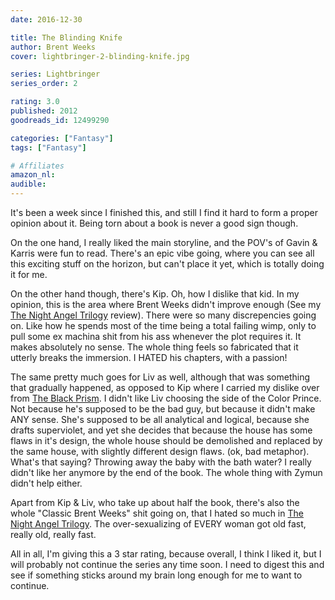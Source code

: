 ```yaml
---
date: 2016-12-30

title: The Blinding Knife
author: Brent Weeks
cover: lightbringer-2-blinding-knife.jpg

series: Lightbringer
series_order: 2

rating: 3.0
published: 2012
goodreads_id: 12499290

categories: ["Fantasy"]
tags: ["Fantasy"]

# Affiliates
amazon_nl: 
audible: 
---
```


It's been a week since I finished this, and still I find it hard to form a proper opinion about it. Being torn about a book is never a good sign though.

<!--more-->

On the one hand, I really liked the main storyline, and the POV's of Gavin & Karris were fun to read.  There's an epic vibe going, where you can see all this exciting stuff on the horizon, but can't place it yet, which is totally doing it for me.

On the other hand though, there's Kip. Oh, how I dislike that kid. In my opinion, this is the area where Brent Weeks didn't improve enough (See my [The Night Angel Trilogy](../_series/night-angel.md) review). There were so many discrepencies going on. Like how he spends most of the time being a total failing wimp, only to pull some ex machina shit from his ass whenever the plot requires it. It makes absolutely no sense. The whole thing feels so fabricated that it utterly breaks the immersion. I HATED his chapters, with a passion!

The same pretty much goes for Liv as well, although that was something that gradually happened, as opposed to Kip where I carried my dislike over from [The Black Prism](2016-12-06-Brent-Weeks---The-Black-Prism.md). I didn't like Liv choosing the side of the Color Prince. Not because he's supposed to be the bad guy, but because it didn't make ANY sense. She's supposed to be all analytical and logical, because she drafts superviolet, and yet she decides that because the house has some flaws in it's design, the whole house should be demolished and replaced by the same house, with slightly different design flaws. (ok, bad metaphor). What's that saying? Throwing away the baby with the bath water? I really didn't like her anymore by the end of the book. The whole thing with Zymun didn't help either.

Apart from Kip & Liv, who take up about half the book, there's also the whole "Classic Brent Weeks" shit going on, that I hated so much in [The Night Angel Trilogy](../_series/night-angel.md). The over-sexualizing of EVERY woman got old fast, really old, really fast.

All in all, I'm giving this a 3 star rating, because overall, I think I liked it, but I will probably not continue the series any time soon. I need to digest this and see if something sticks around my brain long enough for me to want to continue.
